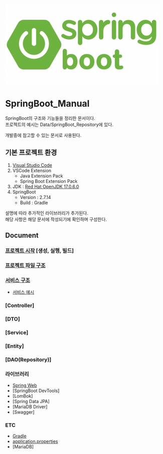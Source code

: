 ![img](./Data/Image/SpringBoot.png)

# SpringBoot_Manual

SpringBoot의 구조와 기능들을 정리한 문서이다.<br>
프로젝트의 예시는 Data/SpringBoot_Repository에 있다.<br>

개발중에 참고할 수 있는 문서로 사용된다.<br>

## 기본 프로젝트 환경

1. [Visual Studio Code](https://code.visualstudio.com/)
2. VSCode Extension
   - Java Extension Pack
   - Spring Boot Extension Pack
3. JDK : [Red Hat OpenJDK 17.0.6.0](https://developers.redhat.com/products/openjdk/download#assembly-field-downloads-page-content-82031)
4. SpringBoot
   - Version : 2.7.14
   - Build : Gradle

설명에 따라 추가적인 라이브러리가 추가된다.<br>
해당 사항은 해당 문서에 작성되기에 확인하며 구성한다.<br>

## Document

### [프로젝트 시작](./Data/Document/FirstProject.md) [생성, 실행, 빌드]

### [프로젝트 파일 구조](./Data/Document/projectstructure.md)

### [서비스 구조](./Data/Document/MVC.md)

- [서비스 예시](./Data/Document/MVC_Example.md)

### [Controller]

### [DTO]

### [Service]

### [Entity]

### [DAO(Repository)]

### 라이브러리

- [Spring Web](./Data/Document/Library/SpringWeb.md)
- [SpringBoot DevTools]
- [LomBok]
- [Spring Data JPA]
- [MariaDB Driver]
- [Swagger]

### ETC

- [Gradle](./Data/Document/Gradle.md)
- [application.properties](./Data/Document/application.properties.md)
- [MariaDB]
